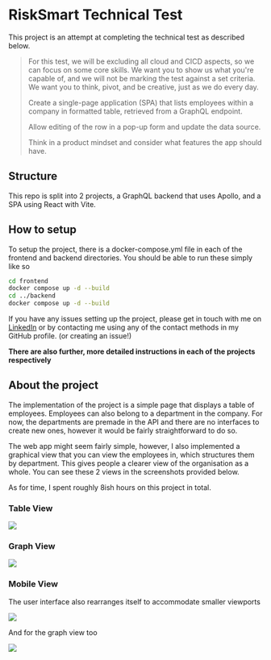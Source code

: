 # RiskSmart Technical Test

This project is an attempt at completing the technical test as described below.

>
>For this test, we will be excluding all cloud and CICD aspects, so we can focus on some core skills. We want you to show us what you're capable of, and we will not be marking the test against a set criteria. We want you to think, pivot, and be creative, just as we do every day.
>
> Create a single-page application (SPA) that  lists employees within a company in formatted table, retrieved from a GraphQL endpoint.
>
> Allow editing of the row in a pop-up form and update the data source.
> 
> Think in a product mindset and consider what features the app should have.
>

## Structure

This repo is split into 2 projects, a GraphQL backend that uses Apollo, and a SPA using React with Vite.

## How to setup

To setup the project, there is a docker-compose.yml file in each of the frontend and backend directories. You should be able to run these simply like so

```sh
cd frontend
docker compose up -d --build
cd ../backend
docker compose up -d --build
```

If you have any issues setting up the project, please get in touch with me on [LinkedIn](https://www.linkedin.com/in/kristian-smith1) or by contacting me using any of the contact methods in my GitHub profile. (or creating an issue!)

**There are also further, more detailed instructions in each of the projects respectively**

## About the project

The implementation of the project is a simple page that displays a table of employees. Employees can also belong to a department in the company. For now, the departments are premade in the API and there are no interfaces to create new ones, however it would be fairly straightforward to do so.

The web app might seem fairly simple, however, I also implemented a graphical view that you can view the employees in, which structures them by department. This gives people a clearer view of the organisation as a whole. You can see these 2 views in the screenshots provided below.

As for time, I spent roughly 8ish hours on this project in total.

### Table View
<img src="https://i.imgur.com/bZpIzGt.png" />

### Graph View
<img src="https://i.imgur.com/fGp0Psp.png" />

### Mobile View

The user interface also rearranges itself to accommodate smaller viewports

<img src="https://i.imgur.com/vfJ9c1S.png" />

And for the graph view too

<img src="https://i.imgur.com/cd889I9.png" />